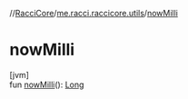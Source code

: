 //[RacciCore](../../index.md)/[me.racci.raccicore.utils](index.md)/[nowMilli](now-milli.md)

# nowMilli

[jvm]\
fun [nowMilli](now-milli.md)(): [Long](https://kotlinlang.org/api/latest/jvm/stdlib/kotlin/-long/index.html)
